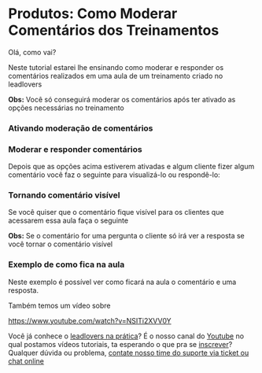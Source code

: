 # Produtos: Como Moderar Comentários dos Treinamentos

Olá, como vai?

Neste tutorial estarei lhe ensinando como moderar e responder os comentários realizados em uma aula de um treinamento criado no leadlovers

**Obs:** Você só conseguirá moderar os comentários após ter ativado as opções necessárias no treinamento

### Ativando moderação de comentários







### Moderar e responder comentários

Depois que as opções acima estiverem ativadas e algum cliente fizer algum comentário você faz o seguinte para visualizá-lo ou respondê-lo:







### Tornando comentário visível

Se você quiser que o comentário fique visível para os clientes que acessarem essa aula faça o seguinte

**Obs:** Se o comentário for uma pergunta o cliente só irá ver a resposta se você tornar o comentário visível





### Exemplo de como fica na aula

Neste exemplo é possível ver como ficará na aula o comentário e uma resposta.



Também temos um vídeo sobre

https://www.youtube.com/watch?v=NSITi2XVV0Y

Você já conhece o [leadlovers na prática](https://www.youtube.com/leadloversnapratica)? É o nosso canal do [Youtube](https://www.youtube.com/leadloversnapratica) no qual postamos vídeos tutoriais, ta esperando o que pra se [inscrever](https://www.youtube.com/leadloversnapratica)?\
Qualquer dúvida ou problema, [contate nosso time do suporte via ticket ou chat online](https://suporte.love/atendimento-suporte/)
